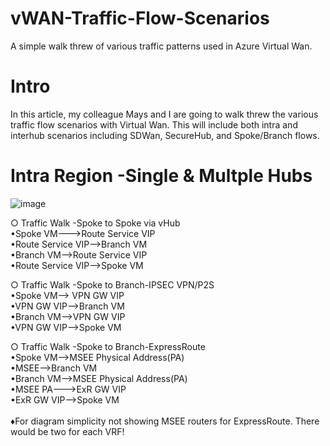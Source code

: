 # vWAN-Traffic-Flow-Scenarios
A simple walk threw of various traffic patterns used in Azure Virtual Wan.

# Intro
In this article, my colleague Mays and I are going to walk threw the various traffic flow scenarios with Virtual Wan. This will include both intra and interhub scenarios including SDWan, SecureHub, and Spoke/Branch flows.  

# Intra Region -Single & Multple Hubs
![image](https://user-images.githubusercontent.com/55964102/223007871-e7794473-330e-456f-96d7-40193bc15889.png)

○ Traffic Walk -Spoke to Spoke via vHub
<br>
•Spoke VM--->Route Service VIP
<br>
•Route Service VIP-->Branch VM
<br>
•Branch VM-->Route Service VIP
<br>
•Route Service VIP-->Spoke VM

○ Traffic Walk -Spoke to Branch-IPSEC VPN/P2S
<br>
•Spoke VM--> VPN GW VIP
<br>
•VPN GW VIP-->Branch VM
<br>
•Branch VM-->VPN GW VIP
<br>
•VPN GW VIP-->Spoke VM

○ Traffic Walk -Spoke to Branch-ExpressRoute
<br>
•Spoke VM-->MSEE Physical Address(PA)
<br>
•MSEE-->Branch VM
<br>
•Branch VM-->MSEE Physical Address(PA)
<br>
•MSEE PA--->ExR GW VIP
<br>
•ExR GW VIP-->Spoke VM
<br>
<br>
♦For diagram simplicity not showing MSEE routers for ExpressRoute. There would be two for each VRF!
